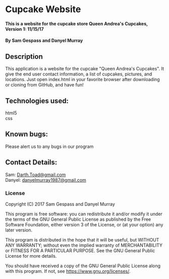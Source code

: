 # Cupcake Website

#### This is a website for the cupcake store Queen Andrea's Cupcakes, Version 1: 11/15/17

#### By Sam Gespass and Danyel Murray

## Description

This application is a website for the cupcake "Queen Andrea's Cupcakes". It give the end user contact information, a list of cupcakes, pictures, and locations. Just open index.html in your favorite browser after downloading or cloning from GitHub, and have fun!

## Technologies used:

html5  
css

## Known bugs:

Please alert us to any bugs in our program

## Contact Details:

Sam: Darth.Toad@gmail.com  
Danyel: danyelmurray1987@gmail.com

### License

Copyright (C) 2017 Sam Gespass and Danyel Murray

This program is free software: you can redistribute it and/or modify
it under the terms of the GNU General Public License as published by
the Free Software Foundation, either version 3 of the License, or
(at your option) any later version.

This program is distributed in the hope that it will be useful,
but WITHOUT ANY WARRANTY; without even the implied warranty of
MERCHANTABILITY or FITNESS FOR A PARTICULAR PURPOSE.  See the
GNU General Public License for more details.

You should have received a copy of the GNU General Public License
along with this program.  If not, see <https://www.gnu.org/licenses/>.
